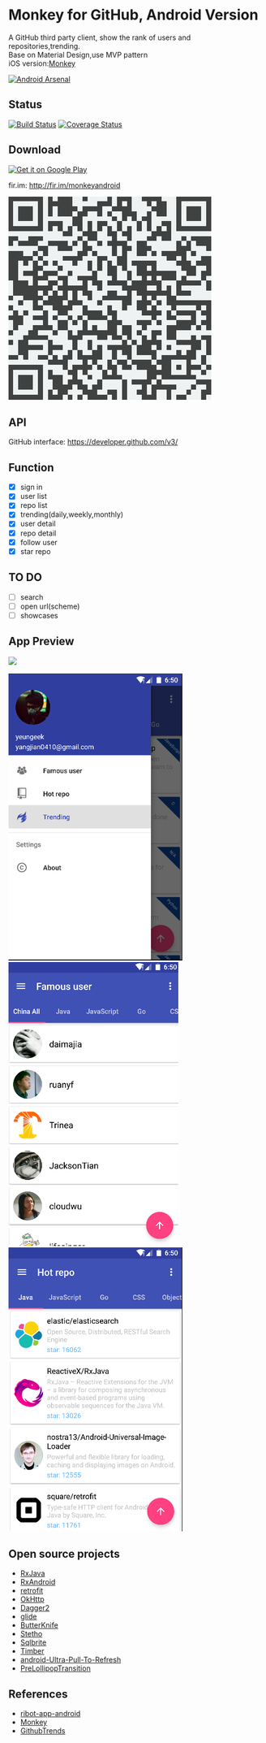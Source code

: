# Monkey for GitHub, Android Version
A GitHub third party client, show the rank of users and repositories,trending.  
Base on Material Design,use MVP pattern  
iOS version:[Monkey](https://github.com/coderyi/Monkey)

[![Android Arsenal](https://img.shields.io/badge/Android%20Arsenal-Monkey%20for%20GitHub-brightgreen.svg?style=flat)](http://android-arsenal.com/details/3/3717)

## Status
[![Build Status](https://travis-ci.org/yeungeek/monkey-android.svg?branch=master)](https://travis-ci.org/yeungeek/monkey-android)
[![Coverage Status](https://coveralls.io/repos/github/yeungeek/monkey-android/badge.svg?branch=master)](https://coveralls.io/github/yeungeek/monkey-android?branch=master)

## Download
[![Get it on Google Play](http://www.android.com/images/brand/get_it_on_play_logo_large.png)](https://play.google.com/store/apps/details?id=com.yeungeek.monkeyandroid)

fir.im: http://fir.im/monkeyandroid

![](images/fir.png)

## API
GitHub interface: https://developer.github.com/v3/

## Function
- [x] sign in
- [x] user list
- [x] repo list
- [x] trending(daily,weekly,monthly)
- [x] user detail
- [x] repo detail
- [x] follow user
- [x] star repo

## TO DO
- [ ]  search
- [ ]  open url(scheme)
- [ ]  showcases

## App Preview
![](images/monkey.gif)

![](images/preview1.png)
![](images/preview2.png)
![](images/preview3.png)

## Open source projects
* [RxJava](https://github.com/ReactiveX/RxJava/)
* [RxAndroid](https://github.com/ReactiveX/RxAndroid/)
* [retrofit](https://github.com/square/retrofit/)
* [OkHttp](https://github.com/square/okhttp)
* [Dagger2](https://github.com/google/dagger/)
* [glide](https://github.com/bumptech/glide/)
* [ButterKnife](https://github.com/JakeWharton/butterknife/)
* [Stetho](https://github.com/facebook/stetho)
* [Sqlbrite](https://github.com/square/sqlbrite)
* [Timber](https://github.com/JakeWharton/timber/)
* [android-Ultra-Pull-To-Refresh](https://github.com/liaohuqiu/android-Ultra-Pull-To-Refresh)
* [PreLollipopTransition](https://github.com/takahirom/PreLollipopTransition)

## References
* [ribot-app-android](https://github.com/ribot/ribot-app-android)
* [Monkey](https://github.com/coderyi/Monkey)
* [GithubTrends](https://github.com/laowch/GithubTrends)
